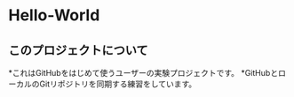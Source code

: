 Hello-World
===========

このプロジェクトについて
------------------------
*これはGitHubをはじめて使うユーザーの実験プロジェクトです。
*GitHubとローカルのGitリポジトリを同期する練習をしています。
